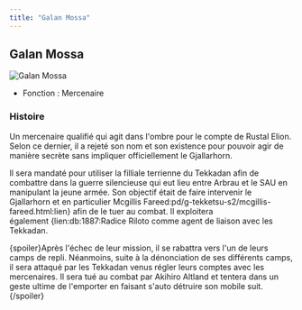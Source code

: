 ```yaml
---
title: "Galan Mossa"
---
```


Galan Mossa
-----------


![Galan Mossa](/images/stories/saga/g-tekketsu-s2/persos/galan-mossa.png)


* Fonction : Mercenaire


### Histoire


Un mercenaire qualifié qui agit dans l'ombre pour le compte de Rustal Elion. Selon ce dernier, il a rejeté son nom et son existence pour pouvoir agir de manière secrète sans impliquer officiellement le Gjallarhorn. 


Il sera mandaté pour utiliser la filliale terrienne du Tekkadan afin de combattre dans la guerre silencieuse qui eut lieu entre Arbrau et le SAU en manipulant la jeune armée. Son objectif était de faire intervenir le Gjallarhorn et en particulier Mcgillis Fareed:pd/g-tekketsu-s2/mcgillis-fareed.html:lien} afin de le tuer au combat. Il exploitera également {lien:db:1887:Radice Riloto comme agent de liaison avec les Tekkadan. 


{spoiler}Après l'échec de leur mission, il se rabattra vers l'un de leurs camps de repli. Néanmoins, suite à la dénonciation de ses différents camps, il sera attaqué par les Tekkadan venus régler leurs comptes avec les mercenaires. Il sera tué au combat par Akihiro Altland et tentera dans un geste ultime de l'emporter en faisant s'auto détruire son mobile suit. {/spoiler}


